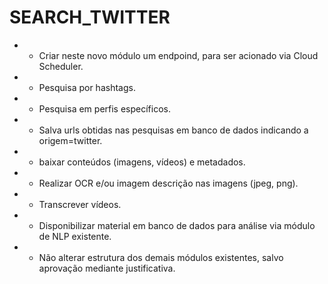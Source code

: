 # SEARCH_TWITTER

  * - Criar neste novo módulo um endpoind, para ser acionado via Cloud Scheduler.
  * - Pesquisa por hashtags.
  * - Pesquisa em perfis específicos. 
  * - Salva urls obtidas nas pesquisas em banco de dados indicando a origem=twitter.
  * - baixar conteúdos (imagens, vídeos) e metadados.
  * - Realizar OCR e/ou imagem descrição nas imagens (jpeg, png).
  * - Transcrever vídeos.
  * - Disponibilizar material em banco de dados para análise via módulo de NLP existente.
  * - Não alterar estrutura dos demais módulos existentes, salvo aprovação mediante justificativa.
